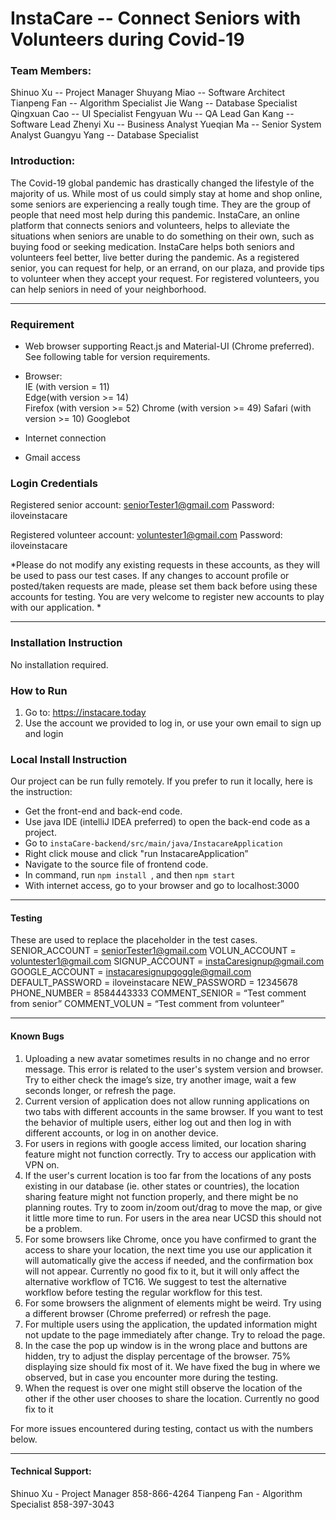 # InstaCare -- Connect Seniors with Volunteers during Covid-19

### Team Members:

Shinuo Xu -- Project Manager
Shuyang Miao -- Software Architect
Tianpeng Fan -- Algorithm Specialist
Jie Wang -- Database Specialist
Qingxuan Cao -- UI Specialist
Fengyuan Wu -- QA Lead
Gan Kang -- Software Lead
Zhenyi Xu -- Business Analyst
Yueqian Ma -- Senior System Analyst
Guangyu Yang -- Database Specialist

### Introduction:
The Covid-19 global pandemic has drastically changed the lifestyle of the majority of us. While most of us could simply stay at home and shop online, some seniors are experiencing a really tough time. They are the group of people that need most help during this pandemic. InstaCare, an online platform that connects seniors and volunteers, helps to alleviate the situations when seniors are unable to do something on their own, such as buying food or seeking medication. InstaCare helps both seniors and volunteers feel better, live better during the pandemic. As a registered senior, you can request for help, or an errand, on our plaza, and provide tips to volunteer when they accept your request. For registered volunteers, you can help seniors in need of your neighborhood.

------------


### Requirement
- Web browser supporting React.js and Material-UI (Chrome preferred). See following table for version requirements.

- Browser:  
IE (with version = 11)	  
Edge(with version >= 14)	
Firefox	(with version >= 52)
Chrome	(with version >= 49)
Safari (with version >= 10)
Googlebot 

- Internet connection
- Gmail access

### Login Credentials

Registered senior account: seniorTester1@gmail.com
Password: iloveinstacare

Registered volunteer account: voluntester1@gmail.com
Password: iloveinstacare

*Please do not modify any existing requests in these accounts, as they will be used to pass our test cases. If any changes to account profile or posted/taken requests are made, please set them back before using these accounts for testing.
You are very welcome to register new accounts to play with our application.
*

------------


### Installation Instruction
No installation required.

### How to Run
1. Go to: https://instacare.today
2. Use the account we provided to log in, or use your own email to sign up and login

### Local Install Instruction
Our project can be run fully remotely. If you prefer to run it locally, here is the instruction:
- Get the front-end and back-end code.
- Use java IDE (intelliJ IDEA preferred) to open the back-end code as a project.
- Go to `instaCare-backend/src/main/java/InstacareApplication`
- Right click mouse and click "run InstacareApplication”
- Navigate to the source file of frontend code.
- In command, run `npm install `, and then `npm start `
- With internet access, go to your browser and go to localhost:3000


------------


#### Testing
These are used to replace the placeholder in the test cases.
SENIOR_ACCOUNT = seniorTester1@gmail.com
VOLUN_ACCOUNT = voluntester1@gmail.com
SIGNUP_ACCOUNT = instaCaresignup@gmail.com
GOOGLE_ACCOUNT =  instacaresignupgoggle@gmail.com
DEFAULT_PASSWORD = iloveinstacare
NEW_PASSWORD = 12345678
PHONE_NUMBER = 8584443333
COMMENT_SENIOR = “Test comment from senior”
COMMENT_VOLUN = “Test comment from volunteer”


------------


#### Known Bugs
1. Uploading a new avatar sometimes results in no change and no error message. This error is related to the user's system version and browser. Try to either check the image’s size, try another image, wait a few seconds longer, or refresh the page. 
2. Current version of application does not allow running applications on two tabs with different accounts in the same browser. If you want to test the behavior of multiple users, either log out and then log in with different accounts, or log in on another device.
3. For users in regions with google access limited, our location sharing feature might not function correctly. Try to access our application with VPN on.
4. If the user's current location is too far from the locations of any posts existing in our database (ie. other states or countries), the location sharing feature might not function properly, and there might be no planning routes. Try to zoom in/zoom out/drag to move the map, or give it little more time to run. For users in the area near UCSD this should not be a problem. 
5. For some browsers like Chrome, once you have confirmed to grant the access to share your location, the next time you use our application it will automatically give the access if needed, and the confirmation box will not appear. Currently no good fix to it, but it will only affect the alternative workflow of TC16. We suggest to test the alternative workflow before testing the regular workflow for this test.
6. For some browsers the alignment of elements might be weird. Try using a different browser (Chrome preferred) or refresh the page.
7. For multiple users using the application, the updated information might not update to the page immediately after change. Try to reload the page.
8. In the case the pop up window is in the wrong place and buttons are hidden, try to adjust the display percentage of the browser. 75% displaying size should fix most of it. We have fixed the bug in where we observed, but in case you encounter more during the testing.
9. When the request is over one might still observe the location of the other if the other user chooses to share the location. Currently no good fix to it

For more issues encountered during testing, contact us with the numbers below.


------------


#### Technical Support:
Shinuo Xu      - Project Manager          858-866-4264
Tianpeng Fan - Algorithm Specialist   858-397-3043


